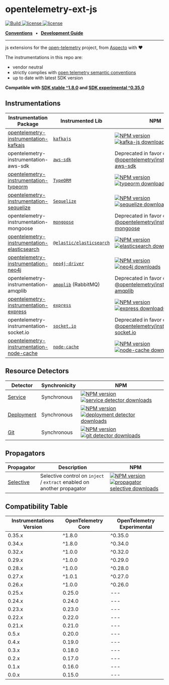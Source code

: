 # opentelemetry-ext-js

<p>
    <a href="https://github.com/aspecto-io/opentelemetry-ext-js/actions?query=workflow%3ABuild">
        <img alt="Build" src="https://github.com/aspecto-io/opentelemetry-ext-js/workflows/Build/badge.svg">
    </a>
    <a href="https://github.com/aspecto-io/opentelemetry-ext-js/blob/master/LICENSE">
        <img alt="license" src="https://img.shields.io/badge/license-Apache_2.0-green.svg?">
    </a>    
        <a href="http://makeapullrequest.com">
        <img alt="license" src="https://img.shields.io/badge/PRs-welcome-brightgreen.svg">
    </a>    
</p>

<p>
  <strong>
    <a href="doc/conventions.md">Conventions</a>
    &nbsp;&nbsp;&bull;&nbsp;&nbsp;
    <a href="doc/development-guide.md">Development Guide</a>
  </strong>
</p>

---

js extensions for the [open-telemetry](https://opentelemetry.io/) project, from [Aspecto](https://www.aspecto.io/) with :heart:

The instrumentations in this repo are:
- vendor neutral
- strictly complies with [open telemetry semantic conventions](https://github.com/open-telemetry/opentelemetry-specification/tree/main/specification/trace/semantic_conventions)
- up to date with latest SDK version

**Compatible with [SDK stable ^1.8.0](https://github.com/open-telemetry/opentelemetry-js/tree/stable/v1.8.0) and [SDK experimental ^0.35.0](https://github.com/open-telemetry/opentelemetry-js/tree/experimental/v0.35.0)**
## Instrumentations
| Instrumentation Package                                                               | Instrumented Lib                                                                 | NPM |
|---------------------------------------------------------------------------------------|----------------------------------------------------------------------------------| --- |
| [opentelemetry-instrumentation-kafkajs](./packages/instrumentation-kafkajs)           | [`kafkajs`](https://kafka.js.org)                                                | [![NPM version](https://img.shields.io/npm/v/opentelemetry-instrumentation-kafkajs.svg)](https://www.npmjs.com/package/opentelemetry-instrumentation-kafkajs) [![kafka-js downloads](https://img.shields.io/npm/dm/opentelemetry-instrumentation-kafkajs.svg)]()|
| opentelemetry-instrumentation-aws-sdk                                                 | [`aws-sdk`](https://docs.aws.amazon.com/AWSJavaScriptSDK/latest/)                | Deprecated in favor of [@opentelemetry/instrumentation-aws-sdk](https://www.npmjs.com/package/@opentelemetry/instrumentation-aws-sdk) 
| [opentelemetry-instrumentation-typeorm](./packages/instrumentation-typeorm)           | [`TypeORM`](https://typeorm.io/)                                                 | [![NPM version](https://img.shields.io/npm/v/opentelemetry-instrumentation-typeorm.svg)](https://www.npmjs.com/package/opentelemetry-instrumentation-typeorm) [![typeorm downloads](https://img.shields.io/npm/dm/opentelemetry-instrumentation-typeorm.svg)]() |
| [opentelemetry-instrumentation-sequelize](./packages/instrumentation-sequelize)       | [`Sequelize`](https://sequelize.org/)                                            | [![NPM version](https://img.shields.io/npm/v/opentelemetry-instrumentation-sequelize.svg)](https://www.npmjs.com/package/opentelemetry-instrumentation-sequelize) [![sequelize downloads](https://img.shields.io/npm/dm/opentelemetry-instrumentation-sequelize.svg)]() |
| opentelemetry-instrumentation-mongoose                                                | [`mongoose`](https://mongoosejs.com/)                                            | Deprecated in favor of [@opentelemetry/instrumentation-mongoose](https://www.npmjs.com/package/@opentelemetry/instrumentation-mongoose) |
| [opentelemetry-instrumentation-elasticsearch](./packages/instrumentation-elasticsearch) | [`@elastic/elasticsearch`](https://www.npmjs.com/package/@elastic/elasticsearch) | [![NPM version](https://img.shields.io/npm/v/opentelemetry-instrumentation-elasticsearch.svg)](https://www.npmjs.com/package/opentelemetry-instrumentation-elasticsearch) [![elasticsearch downloads](https://img.shields.io/npm/dm/opentelemetry-instrumentation-elasticsearch.svg)]() |
| [opentelemetry-instrumentation-neo4j](./packages/instrumentation-neo4j)               | [`neo4j-driver`](https://github.com/neo4j/neo4j-javascript-driver/)              | [![NPM version](https://img.shields.io/npm/v/opentelemetry-instrumentation-neo4j.svg)](https://www.npmjs.com/package/opentelemetry-instrumentation-neo4j) [![neo4j downloads](https://img.shields.io/npm/dm/opentelemetry-instrumentation-neo4j.svg)]() |
| opentelemetry-instrumentation-amqplib                                                 | [`amqplib`](https://github.com/squaremo/amqp.node) (RabbitMQ)                    | Deprecated in favor of [@opentelemetry/instrumentation-amqplib](https://www.npmjs.com/package/@opentelemetry/instrumentation-amqplib) | 
| [opentelemetry-instrumentation-express](./packages/instrumentation-express)           | [`express`](https://github.com/expressjs/express)                                | [![NPM version](https://img.shields.io/npm/v/opentelemetry-instrumentation-express.svg)](https://www.npmjs.com/package/opentelemetry-instrumentation-express) [![express downloads](https://img.shields.io/npm/dm/opentelemetry-instrumentation-express.svg)]() |
| opentelemetry-instrumentation-socket.io                                               | [`socket.io`](https://github.com/socketio/socket.io)                             | Deprecated in favor of [@opentelemetry/instrumentation-socket.io](https://www.npmjs.com/package/opentelemetry-instrumentation-socket.io) |
| [opentelemetry-instrumentation-node-cache](./packages/instrumentation-node-cache)     | [`node-cache`](https://www.npmjs.com/package/node-cache)                         | [![NPM version](https://img.shields.io/npm/v/opentelemetry-instrumentation-node-cache.svg)](https://www.npmjs.com/package/opentelemetry-instrumentation-node-cache) [![node-cache downloads](https://img.shields.io/npm/dm/opentelemetry-instrumentation-node-cache.svg)]()


## Resource Detectors
| Detector | Synchronicity | NPM |
| --- | --- | --- |
| [Service](./detectors/node/resource-detector-service) | Synchronous | [![NPM version](https://img.shields.io/npm/v/opentelemetry-resource-detector-service.svg)](https://www.npmjs.com/package/opentelemetry-resource-detector-service) [![service detector downloads](https://img.shields.io/npm/dm/opentelemetry-resource-detector-service.svg)]() |
| [Deployment](./detectors/node/resource-detector-deployment) | Synchronous | [![NPM version](https://img.shields.io/npm/v/opentelemetry-resource-detector-deployment.svg)](https://www.npmjs.com/package/opentelemetry-resource-detector-deployment)[![deployment detector downloads](https://img.shields.io/npm/dm/opentelemetry-resource-detector-deployment.svg)]()
| [Git](./detectors/node/resource-detector-git)  | Synchronous | [![NPM version](https://img.shields.io/npm/v/opentelemetry-resource-detector-git.svg)](https://www.npmjs.com/package/opentelemetry-resource-detector-git) [![git detector downloads](https://img.shields.io/npm/dm/opentelemetry-resource-detector-git.svg)]()

## Propagators
| Propagator | Description | NPM |
| --- | --- | --- |
| [Selective](./propagators/propagator-selective) | Selective control on `inject` / `extract` enabled on another propagator | [![NPM version](https://img.shields.io/npm/v/opentelemetry-propagator-selective.svg)](https://www.npmjs.com/package/opentelemetry-propagator-selective) [![propagator selective downloads](https://img.shields.io/npm/dm/opentelemetry-propagator-selective.svg)]() |



## Compatibility Table

| Instrumentations Version | OpenTelemetry Core | OpenTelemetry Experimental | 
|--------------------------| --- |----------------------------|
| 0.35.x                   | ^1.8.0 | ^0.35.0                    |
| 0.34.x                   | ^1.8.0 | ^0.34.0                    |
| 0.32.x                   | ^1.0.0 | ^0.32.0                    |
| 0.29.x                   | ^1.0.0 | ^0.29.0                    |
| 0.28.x                   | ^1.0.0 | ^0.28.0                    |
| 0.27.x                   | ^1.0.1 | ^0.27.0                    |
| 0.26.x                   | ^1.0.0 | ^0.26.0                    |
| 0.25.x                   | 0.25.0 | ---                        |
| 0.24.x                   | 0.24.0 | ---                        |
| 0.23.x                   | 0.23.0 | ---                        |
| 0.22.x                   | 0.22.0 | ---                        |
| 0.21.x                   | 0.21.0 | ---                        |
| 0.5.x                    | 0.20.0 | ---                        |
| 0.4.x                    | 0.19.0 | ---                        |
| 0.3.x                    | 0.18.0 | ---                        |
| 0.2.x                    | 0.17.0 | ---                        |
| 0.1.x                    | 0.16.0 | ---                        |
| 0.0.x                    | 0.15.0 | ---                        |
